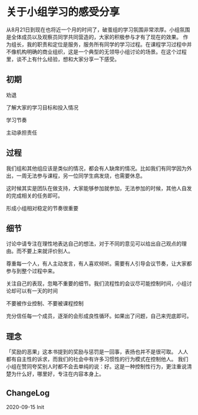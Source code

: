 # 关于小组学习的感受分享

从8月21日到现在也将近一个月的时间了，破茧组的学习氛围非常浓厚。小组氛围是全体成员以及观察员同学共同营造的，大家的积极参与才有了现在的效果。
作为组长，我的职责和定位是服务，服务所有同学的学习过程。在课程学习过程中并不像机构明确的商业组织，这是一个典型的无领导小组讨论的场景。在这个过程里，谈不上有什么经验，想和大家分享一下感受。

## 初期

劝退

了解大家的学习目标和投入情况

学习节奏

主动承担责任


## 过程

我们组和其他组应该是类似的情况，都会有人缺席的情况。比如我们有同学因为外出，一周无法参与课程，另一位同学生病发烧，也需要休息。

这时候其实是团队在做支持，大家能够参加就参加，无法参加的时候，其他人自发的完成相关的任务即可。

形成小组相对稳定的节奏很重要


## 细节

讨论中请专注在理性地表达自己的想法，对于不同的意见可以给出自己观点的理由。而不要上来就评价别人。

尊重每一个人，有人主动发言，有人喜欢倾听。需要有人引导会议节奏，让大家都参与到整个过程中来。

关注自己的表现，忽略不重要的细节。我们流程性的会议尽可能控制时间，小组讨论却可以有一天的时间

不要被作业控制、不要被课程控制

充分信任每一个成员，逐渐的会形成良性循环。如果出了问题，自己来兜底即可。

## 理念

「奖励的恶果」这本书提到的奖励与惩罚是一回事，表扬也并不是很可取。
人人都有自主性的诉求，而我们的社会中有许多习惯性的行为模式在控制他人。
我们小组在赞同夸奖别人时都不会去单纯的说：好。这是一种控制性行为，更注重说清楚为什么好，哪里好，专注在内容本身上。

## ChangeLog

2020-09-15 Init
